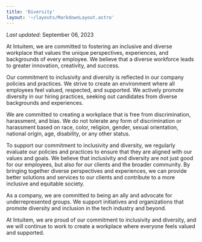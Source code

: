 ```yaml
---
title: 'Diversity'
layout: '~/layouts/MarkdownLayout.astro'
---
```


_Last updated_: September 06, 2023

At Intuitem, we are committed to fostering an inclusive and diverse workplace that values the unique perspectives, experiences, and backgrounds of every employee. We believe that a diverse workforce leads to greater innovation, creativity, and success.

Our commitment to inclusivity and diversity is reflected in our company policies and practices. We strive to create an environment where all employees feel valued, respected, and supported. We actively promote diversity in our hiring practices, seeking out candidates from diverse backgrounds and experiences.

We are committed to creating a workplace that is free from discrimination, harassment, and bias. We do not tolerate any form of discrimination or harassment based on race, color, religion, gender, sexual orientation, national origin, age, disability, or any other status.

To support our commitment to inclusivity and diversity, we regularly evaluate our policies and practices to ensure that they are aligned with our values and goals. We believe that inclusivity and diversity are not just good for our employees, but also for our clients and the broader community. By bringing together diverse perspectives and experiences, we can provide better solutions and services to our clients and contribute to a more inclusive and equitable society.

As a company, we are committed to being an ally and advocate for underrepresented groups. We support initiatives and organizations that promote diversity and inclusion in the tech industry and beyond.

At Intuitem, we are proud of our commitment to inclusivity and diversity, and we will continue to work to create a workplace where everyone feels valued and supported.